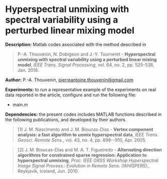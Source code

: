 # Hyperspectral unmixing with spectral variability using a perturbed linear mixing model

**Description:** Matlab codes associated with the method described in 

>P.-A. Thouvenin, N. Dobigeon and J.-Y. Tourneret - <strong>Hyperspectral unmixing with spectral variability using a perturbed linear mixing model</strong>, <em>IEEE Trans. Signal Processing</em>, vol. 64, no. 2, pp. 525-538, Jan. 2016.

**Author:** P.-A. Thouvenin, pierreantoine.thouvenin@gmail.com

**Experiments:** to run a representative example of the experiments on real data reported in the article, configure and run the following file:

- main.m

**Dependencies:** the present codes includes MATLAB functions described in the following publications, and developed by their authors.

> [1] J. M. Nascimento and J. M. Bioucas-Dias - <strong>Vertex component analysis: a fast algorithm to unmix hyperspectral data</strong>, <em>IEEE Trans. Geosci. Remote Sens.</em>, vol. 43, no. 4, pp. 898--910, Apr. 2005.

> [2] J. M. Bioucas-Dias and M. A. T. Figueiredo - <strong>Alternating direction algorithms for constrained sparse regression: Application to hyperspectral unmixing</strong>, <em>Proc. IEEE GRSS Workshop Hyperspectral Image Signal Process.: Evolution in Remote Sens. (WHISPERS).</em>, Reykjavik, Iceland, Jun. 2010.
